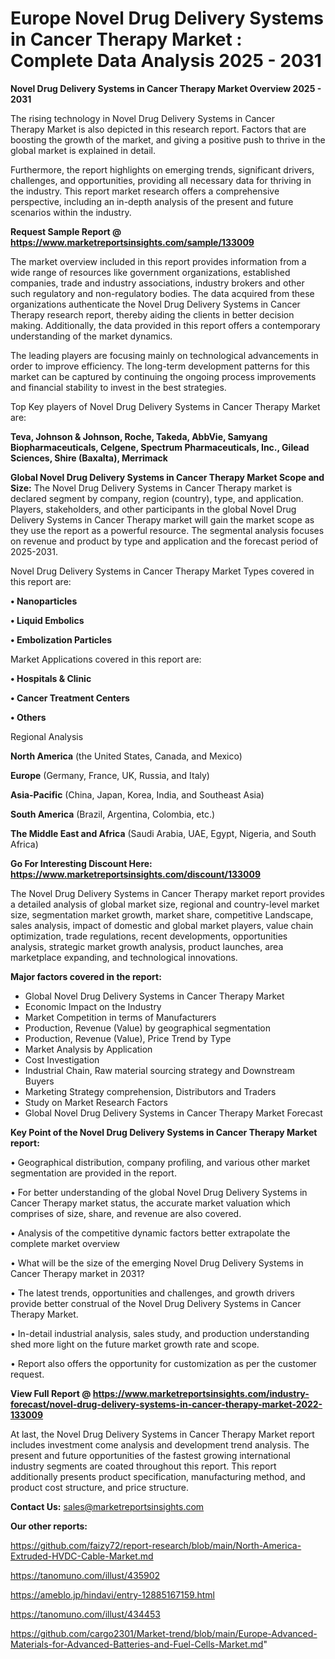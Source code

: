 # Europe Novel Drug Delivery Systems in Cancer Therapy Market : Complete Data Analysis 2025 - 2031

<Strong> Novel Drug Delivery Systems in Cancer Therapy Market Overview 2025 - 2031</strong>

The rising technology in Novel Drug Delivery Systems in Cancer Therapy Market is also depicted in this research report. Factors that are boosting the growth of the market, and giving a positive push to thrive in the global market is explained in detail.

Furthermore, the report highlights on emerging trends, significant drivers, challenges, and opportunities, providing all necessary data for thriving in the industry. This report market research offers a comprehensive perspective, including an in-depth analysis of the present and future scenarios within the industry.

<strong>Request Sample Report @ <a href=https://www.marketreportsinsights.com/sample/133009>https://www.marketreportsinsights.com/sample/133009</a></strong>

The market overview included in this report provides information from a wide range of resources like government organizations, established companies, trade and industry associations, industry brokers and other such regulatory and non-regulatory bodies. The data acquired from these organizations authenticate the Novel Drug Delivery Systems in Cancer Therapy research report, thereby aiding the clients in better decision making. Additionally, the data provided in this report offers a contemporary understanding of the market dynamics.

The leading players are focusing mainly on technological advancements in order to improve efficiency. The long-term development patterns for this market can be captured by continuing the ongoing process improvements and financial stability to invest in the best strategies.

Top Key players of Novel Drug Delivery Systems in Cancer Therapy Market are:

<strong>Teva, Johnson & Johnson, Roche, Takeda, AbbVie, Samyang Biopharmaceuticals, Celgene, Spectrum Pharmaceuticals, Inc., Gilead Sciences, Shire (Baxalta), Merrimack</strong>

<strong><b>Global Novel Drug Delivery Systems in Cancer Therapy Market Scope and Size:</b></strong>
The Novel Drug Delivery Systems in Cancer Therapy market is declared segment by company, region (country), type, and application. Players, stakeholders, and other participants in the global Novel Drug Delivery Systems in Cancer Therapy market will gain the market scope as they use the report as a powerful resource. The segmental analysis focuses on revenue and product by type and application and the forecast period of 2025-2031.

Novel Drug Delivery Systems in Cancer Therapy Market Types covered in this report are:

<strong>• Nanoparticles

• Liquid Embolics

• Embolization Particles</strong>

Market Applications covered in this report are:

<strong>• Hospitals & Clinic

• Cancer Treatment Centers

• Others</strong> 

Regional Analysis

<strong>North America</strong> (the United States, Canada, and Mexico)

<strong>Europe</strong> (Germany, France, UK, Russia, and Italy)

<strong>Asia-Pacific</strong> (China, Japan, Korea, India, and Southeast Asia)

<strong>South America</strong> (Brazil, Argentina, Colombia, etc.)

<strong>The Middle East and Africa</strong> (Saudi Arabia, UAE, Egypt, Nigeria, and South Africa)

<strong>Go For Interesting Discount Here: <a href=https://www.marketreportsinsights.com/discount/133009>https://www.marketreportsinsights.com/discount/133009</a></strong>

The Novel Drug Delivery Systems in Cancer Therapy market report provides a detailed analysis of global market size, regional and country-level market size, segmentation market growth, market share, competitive Landscape, sales analysis, impact of domestic and global market players, value chain optimization, trade regulations, recent developments, opportunities analysis, strategic market growth analysis, product launches, area marketplace expanding, and technological innovations.

<strong><b>Major factors covered in the report:</b></strong>
<ul>
  <li>Global Novel Drug Delivery Systems in Cancer Therapy Market </li>
  <li>Economic Impact on the Industry</li>
  <li>Market Competition in terms of Manufacturers</li>
  <li>Production, Revenue (Value) by geographical segmentation</li>
  <li>Production, Revenue (Value), Price Trend by Type</li>
  <li>Market Analysis by Application</li>
  <li>Cost Investigation</li>
  <li>Industrial Chain, Raw material sourcing strategy and Downstream Buyers</li>
  <li>Marketing Strategy comprehension, Distributors and Traders</li>
  <li>Study on Market Research Factors</li>
  <li>Global Novel Drug Delivery Systems in Cancer Therapy Market Forecast</li>
</ul>

<strong><b>Key Point of the Novel Drug Delivery Systems in Cancer Therapy Market report:</b></strong>

• Geographical distribution, company profiling, and various other market segmentation are provided in the report.

• For better understanding of the global Novel Drug Delivery Systems in Cancer Therapy market status, the accurate market valuation which comprises of size, share, and revenue are also covered.

• Analysis of the competitive dynamic factors better extrapolate the complete market overview

• What will be the size of the emerging Novel Drug Delivery Systems in Cancer Therapy market in 2031?

• The latest trends, opportunities and challenges, and growth drivers provide better construal of the Novel Drug Delivery Systems in Cancer Therapy Market.

• In-detail industrial analysis, sales study, and production understanding shed more light on the future market growth rate and scope.

• Report also offers the opportunity for customization as per the customer request.

<strong><b>View Full Report @ <a href=https://www.marketreportsinsights.com/industry-forecast/novel-drug-delivery-systems-in-cancer-therapy-market-2022-133009>https://www.marketreportsinsights.com/industry-forecast/novel-drug-delivery-systems-in-cancer-therapy-market-2022-133009</a></b></strong>


At last, the Novel Drug Delivery Systems in Cancer Therapy Market report includes investment come analysis and development trend analysis. The present and future opportunities of the fastest growing international industry segments are coated throughout this report. This report additionally presents product specification, manufacturing method, and product cost structure, and price structure.

<strong>Contact Us:</strong>
sales@marketreportsinsights.com

<strong>Our other reports:</strong>

<a href=https://github.com/faizy72/report-research/blob/main/North-America-Extruded-HVDC-Cable-Market.md>https://github.com/faizy72/report-research/blob/main/North-America-Extruded-HVDC-Cable-Market.md</a>

<a href=https://tanomuno.com/illust/435902>https://tanomuno.com/illust/435902</a>

<a href=https://ameblo.jp/hindavi/entry-12885167159.html>https://ameblo.jp/hindavi/entry-12885167159.html</a>

<a href=https://tanomuno.com/illust/434453>https://tanomuno.com/illust/434453</a>

<a href=https://github.com/cargo2301/Market-trend/blob/main/Europe-Advanced-Materials-for-Advanced-Batteries-and-Fuel-Cells-Market.md>https://github.com/cargo2301/Market-trend/blob/main/Europe-Advanced-Materials-for-Advanced-Batteries-and-Fuel-Cells-Market.md</a>"

